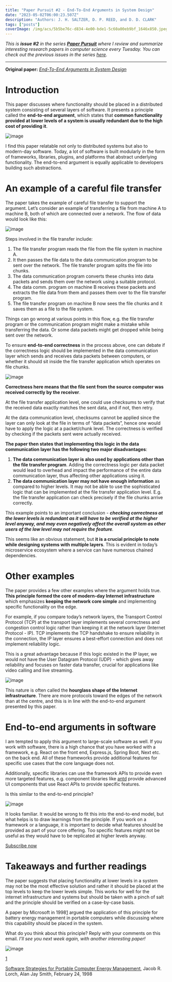 ```yaml
---
title: "Paper Pursuit #2 - End-To-End Arguments in System Design"
date: "2023-05-02T06:00:23.507Z"
description: "Authors: J. H. SALTZER, D. P. REED, and D. D. CLARK"
tags: ["posts"]
coverImage: /img/acs/5b5be76c-d834-4e00-bde1-5c60a00eb9bf_1646x850.jpeg
---
```


_This is **issue #2** in the series **[Paper Pursuit](https://aboutcomputingsystems.substack.com/p/series-introduction-paper-pursuit)** where I review and summarize interesting research papers in computer science every Tuesday. You can check out the previous issues in the series [here](https://aboutcomputingsystems.substack.com/s/paper-pursuit)._

---

**Original paper:** _[End-To-End Arguments in System Design](https://groups.csail.mit.edu/ana/Publications/PubPDFs/End-to-End%20Arguments%20in%20System%20Design.pdf)_

# Introduction

This paper discusses where functionality should be placed in a distributed system consisting of several layers of software. It presents a principle called the **end-to-end argument**, which states that **common functionality provided at lower levels of a system is usually redundant due to the high cost of providing it**.

![image](/img/acs/25997c17-3ea9-47aa-baf5-53e2ce3c32cc_6560x3937.png)

I find this paper relatable not only to distributed systems but also to modern-day software. Today, a lot of software is built modularly in the form of frameworks, libraries, plugins, and platforms that abstract underlying functionality. The end-to-end argument is equally applicable to developers building such abstractions.

# An example of a careful file transfer

The paper takes the example of careful file transfer to support the argument. Let’s consider an example of transferring a file from machine A to machine B, both of which are connected over a network. The flow of data would look like this:

![image](/img/acs/b218687c-48c9-451e-8bfe-6d6d3002318a_2000x1050.jpeg)

Steps involved in the file transfer include:

1.  The file transfer program reads the file from the file system in machine A.
2.  It then passes the file data to the data communication program to be sent over the network. The file transfer program splits the file into chunks.
3.  The data communication program converts these chunks into data packets and sends them over the network using a suitable protocol.
4.  The data comm. program on machine B receives these packets and extracts the file data from them and passes them over to the file transfer program.
5.  The file transfer program on machine B now sees the file chunks and it saves them as a file to the file system.

Things can go wrong at various points in this flow, e.g. the file transfer program or the communication program might make a mistake while transferring the data. Or some data packets might get dropped while being sent over the network.

To ensure **end-to-end correctness** in the process above, one can debate if the correctness logic should be implemented in the data communication layer which sends and receives data packets between computers, or whether it should sit inside the file transfer application which operates on file chunks.

![image](/img/acs/2b2e5e58-6b60-428d-8dd7-8ee136438929_1200x630.jpeg)

**Correctness here means that the file sent from the source computer was received correctly by the receiver**.

At the file transfer application level, one could use checksums to verify that the received data exactly matches the sent data, and if not, then retry.

At the data communication level, checksums cannot be applied since the layer can only look at the file in terms of “data packets”, hence one would have to apply the logic at a packet/chunk level. The correctness is verified by checking if the packets sent were actually received.

**The paper then states that implementing this logic in the data communication layer has the following two major disadvantages**:

1.  **The data communication layer is also used by applications other than the file transfer program**. Adding the correctness logic per data packet would lead to overhead and impact the performance of the entire data communication layer, thus affecting other applications using it.
2.  **The data communication layer may not have enough information** as compared to higher levels. It may not be able to use the sophisticated logic that can be implemented at the file transfer application level. E.g. the file transfer application can check precisely if the file chunks arrive correctly.

This example points to an important conclusion - _**checking correctness at the lower levels is redundant as it will have to be verified at the higher level anyway, and may even negatively affect the overall system as other users of the low level may not require the feature**._

This seems like an obvious statement, but **it is a crucial principle to note while designing systems with multiple layers**. This is evident in today’s microservice ecosystem where a service can have numerous chained dependencies.

# Other examples

The paper provides a few other examples where the argument holds true. **This principle formed the core of modern-day Internet infrastructure** which emphasizes **keeping the network core simple** and implementing specific functionality on the edge.

For example, if you compare today’s network layers, the Transport Control Protocol (TCP) at the transport layer implements several correctness and congestion control logic rather than keeping it at the network layer (Internet Protocol - IP). TCP implements the TCP handshake to ensure reliability in the connection, the IP layer ensures a best-effort connection and does not implement reliability logic.

This is a great advantage because if this logic existed in the IP layer, we would not have the User Datagram Protocol (UDP) - which gives away reliability and focuses on faster data transfer, crucial for applications like video calling and live streaming.

![image](/img/acs/61873b84-bfd0-42b5-b9b7-09a4da9e749a_400x376.jpeg)

This nature is often called the **hourglass shape of the Internet infrastructure**. There are more protocols toward the edges of the network than at the centre, and this is in line with the end-to-end argument presented by this paper.

# End-to-end arguments in software

I am tempted to apply this argument to large-scale software as well. If you work with software, there is a high chance that you have worked with a framework, e.g. React on the front end, Express.js, Spring Boot, Next etc. on the back end. All of these frameworks provide additional features for specific use cases that the core language does not.

Additionally, specific libraries can use the framework APIs to provide even more targeted features, e.g. component libraries like [antd](https://ant.design/) provide advanced UI components that use React APIs to provide specific features.

Is this similar to the end-to-end principle?

![image](/img/acs/bd57efcf-406c-4e10-9d2d-f26c611ad8bf_7039x3360.png)

It looks familiar. It would be wrong to fit this into the end-to-end model, but what helps is to draw learnings from the principle. If you work on a framework or a language, it is important to decide what features should be provided as part of your core offering. Too specific features might not be useful as they would have to be replicated at higher levels anyway.

[Subscribe now](https://aboutcomputingsystems.substack.com/subscribe?)

# Takeaways and further readings

The paper suggests that placing functionality at lower levels in a system may not be the most effective solution and rather it should be placed at the top levels to keep the lower levels simple. This works for well for the internet infrastructure and systems but should be taken with a pinch of salt and the principle should be verified on a case-by-case basis.

A paper by Microsoft in 1998[1](#footnote-1) argued the application of this principle for battery energy management in portable computers while discussing where this capability should be placed in the system.

What do you think about this principle? Reply with your comments on this email. _I’ll see you next week again, with another interesting paper!_

![image](/img/acs/6551a2cc-3ab3-437b-80cc-e5041e78db29_826x352.jpeg)

[1](#footnote-anchor-1)

[Software Strategies for Portable Computer Energy Management](https://www.microsoft.com/en-us/research/wp-content/uploads/2016/02/survey-1.pdf), Jacob R. Lorch, Alan Jay Smith, February 24, 1998

